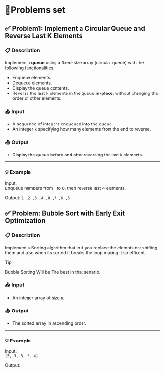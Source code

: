 # 📕Problems set
## ✅ Problem1: Implement a Circular Queue and Reverse Last K Elements

### 📋 Description
Implement a **queue** using a fixed-size array (circular queue) with the following functionalities:

- Enqueue elements.
- Dequeue elements.
- Display the queue contents.
- Reverse the last `k` elements in the queue **in-place**, without changing the order of other elements.

### 📥 Input
- A sequence of integers enqueued into the queue.
- An integer `k` specifying how many elements from the end to reverse.

### 📤 Output
- Display the queue before and after reversing the last `k` elements.

---

### 💡 Example

Input:  
Enqueue numbers from 1 to 8, then reverse last 4 elements.

Output:
`1 ,2 ,3 ,4 ,8 ,7 ,6 ,5 `
## ✅ Problem: Bubble Sort with Early Exit Optimization

### 📋 Description
Implement a Sorting algorithm that in it you replace the elemnts not shifting them and also when its sorted it breaks the loop making it so efficent.

> [!TIP]
> Bubble Sorting Will be The best in that senario.

### 📥 Input
- An integer array of size `n`.

### 📤 Output
- The sorted array in ascending order.

---

### 💡 Example

Input:  
`[5, 3, 8, 2, 4]`

Output:
